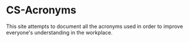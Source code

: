 # CS-Acronyms

This site attempts to document all the acronyms used in order to improve everyone's understanding in the workplace.
